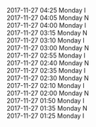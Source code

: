 2017-11-27 04:25 Monday  I  
2017-11-27 04:05 Monday  N  
2017-11-27 04:00 Monday  I  
2017-11-27 03:15 Monday  N  
2017-11-27 03:10 Monday  I  
2017-11-27 03:00 Monday  N  
2017-11-27 02:55 Monday  I  
2017-11-27 02:40 Monday  N  
2017-11-27 02:35 Monday  I  
2017-11-27 02:30 Monday  N  
2017-11-27 02:10 Monday  I  
2017-11-27 02:00 Monday  N  
2017-11-27 01:50 Monday  I  
2017-11-27 01:35 Monday  N  
2017-11-27 01:25 Monday  I  
